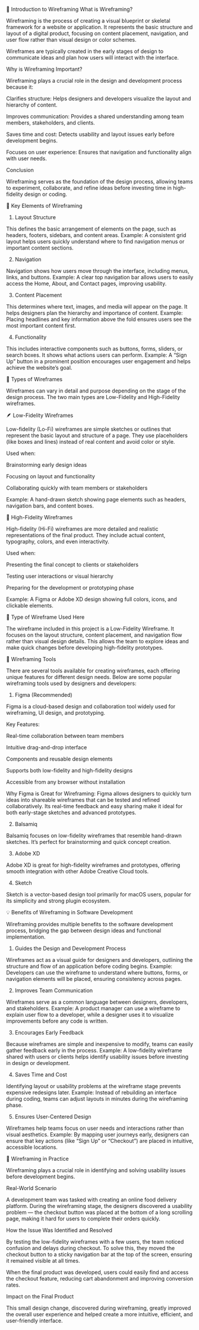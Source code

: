 🧩 Introduction to Wireframing
What is Wireframing?

Wireframing is the process of creating a visual blueprint or skeletal framework for a website or application. It represents the basic structure and layout of a digital product, focusing on content placement, navigation, and user flow rather than visual design or color schemes.

Wireframes are typically created in the early stages of design to communicate ideas and plan how users will interact with the interface.

Why is Wireframing Important?

Wireframing plays a crucial role in the design and development process because it:

Clarifies structure: Helps designers and developers visualize the layout and hierarchy of content.

Improves communication: Provides a shared understanding among team members, stakeholders, and clients.

Saves time and cost: Detects usability and layout issues early before development begins.

Focuses on user experience: Ensures that navigation and functionality align with user needs.

Conclusion

Wireframing serves as the foundation of the design process, allowing teams to experiment, collaborate, and refine ideas before investing time in high-fidelity design or coding.

🧱 Key Elements of Wireframing
1. Layout Structure

This defines the basic arrangement of elements on the page, such as headers, footers, sidebars, and content areas.
Example: A consistent grid layout helps users quickly understand where to find navigation menus or important content sections.

2. Navigation

Navigation shows how users move through the interface, including menus, links, and buttons.
Example: A clear top navigation bar allows users to easily access the Home, About, and Contact pages, improving usability.

3. Content Placement

This determines where text, images, and media will appear on the page. It helps designers plan the hierarchy and importance of content.
Example: Placing headlines and key information above the fold ensures users see the most important content first.

4. Functionality

This includes interactive components such as buttons, forms, sliders, or search boxes. It shows what actions users can perform.
Example: A “Sign Up” button in a prominent position encourages user engagement and helps achieve the website’s goal.

🎨 Types of Wireframes

Wireframes can vary in detail and purpose depending on the stage of the design process. The two main types are Low-Fidelity and High-Fidelity wireframes.

🪶 Low-Fidelity Wireframes

Low-fidelity (Lo-Fi) wireframes are simple sketches or outlines that represent the basic layout and structure of a page. They use placeholders (like boxes and lines) instead of real content and avoid color or style.

Used when:

Brainstorming early design ideas

Focusing on layout and functionality

Collaborating quickly with team members or stakeholders

Example: A hand-drawn sketch showing page elements such as headers, navigation bars, and content boxes.

💎 High-Fidelity Wireframes

High-fidelity (Hi-Fi) wireframes are more detailed and realistic representations of the final product. They include actual content, typography, colors, and even interactivity.

Used when:

Presenting the final concept to clients or stakeholders

Testing user interactions or visual hierarchy

Preparing for the development or prototyping phase

Example: A Figma or Adobe XD design showing full colors, icons, and clickable elements.

🧾 Type of Wireframe Used Here

The wireframe included in this project is a Low-Fidelity Wireframe.
It focuses on the layout structure, content placement, and navigation flow rather than visual design details. This allows the team to explore ideas and make quick changes before developing high-fidelity prototypes.

🧰 Wireframing Tools

There are several tools available for creating wireframes, each offering unique features for different design needs. Below are some popular wireframing tools used by designers and developers:

1. Figma (Recommended)

Figma is a cloud-based design and collaboration tool widely used for wireframing, UI design, and prototyping.

Key Features:

Real-time collaboration between team members

Intuitive drag-and-drop interface

Components and reusable design elements

Supports both low-fidelity and high-fidelity designs

Accessible from any browser without installation

Why Figma is Great for Wireframing:
Figma allows designers to quickly turn ideas into shareable wireframes that can be tested and refined collaboratively. Its real-time feedback and easy sharing make it ideal for both early-stage sketches and advanced prototypes.

2. Balsamiq

Balsamiq focuses on low-fidelity wireframes that resemble hand-drawn sketches. It’s perfect for brainstorming and quick concept creation.

3. Adobe XD

Adobe XD is great for high-fidelity wireframes and prototypes, offering smooth integration with other Adobe Creative Cloud tools.

4. Sketch

Sketch is a vector-based design tool primarily for macOS users, popular for its simplicity and strong plugin ecosystem.

💡 Benefits of Wireframing in Software Development

Wireframing provides multiple benefits to the software development process, bridging the gap between design ideas and functional implementation.

1. Guides the Design and Development Process

Wireframes act as a visual guide for designers and developers, outlining the structure and flow of an application before coding begins.
Example: Developers can use the wireframe to understand where buttons, forms, or navigation elements will be placed, ensuring consistency across pages.

2. Improves Team Communication

Wireframes serve as a common language between designers, developers, and stakeholders.
Example: A product manager can use a wireframe to explain user flow to a developer, while a designer uses it to visualize improvements before any code is written.

3. Encourages Early Feedback

Because wireframes are simple and inexpensive to modify, teams can easily gather feedback early in the process.
Example: A low-fidelity wireframe shared with users or clients helps identify usability issues before investing in design or development.

4. Saves Time and Cost

Identifying layout or usability problems at the wireframe stage prevents expensive redesigns later.
Example: Instead of rebuilding an interface during coding, teams can adjust layouts in minutes during the wireframing phase.

5. Ensures User-Centered Design

Wireframes help teams focus on user needs and interactions rather than visual aesthetics.
Example: By mapping user journeys early, designers can ensure that key actions (like “Sign Up” or “Checkout”) are placed in intuitive, accessible locations.

🧩 Wireframing in Practice

Wireframing plays a crucial role in identifying and solving usability issues before development begins.

Real-World Scenario

A development team was tasked with creating an online food delivery platform. During the wireframing stage, the designers discovered a usability problem — the checkout button was placed at the bottom of a long scrolling page, making it hard for users to complete their orders quickly.

How the Issue Was Identified and Resolved

By testing the low-fidelity wireframes with a few users, the team noticed confusion and delays during checkout.
To solve this, they moved the checkout button to a sticky navigation bar at the top of the screen, ensuring it remained visible at all times.

When the final product was developed, users could easily find and access the checkout feature, reducing cart abandonment and improving conversion rates.

Impact on the Final Product

This small design change, discovered during wireframing, greatly improved the overall user experience and helped create a more intuitive, efficient, and user-friendly interface.
